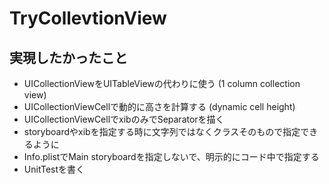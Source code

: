 # TryCollevtionView
## 実現したかったこと
- UICollectionViewをUITableViewの代わりに使う (1 column collection view)
- UICollectionViewCellで動的に高さを計算する (dynamic cell height)
- UICollectionViewCellでxibのみでSeparatorを描く
- storyboardやxibを指定する時に文字列ではなくクラスそのもので指定できるように
- Info.plistでMain storyboardを指定しないで、明示的にコード中で指定する
- UnitTestを書く

